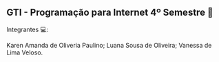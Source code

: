 ## GTI - Programação para Internet 4º Semestre 💾

Integrantes 💻:

Karen Amanda de Oliveria Paulino;
Luana Sousa de Oliveira;
Vanessa de Lima Veloso.